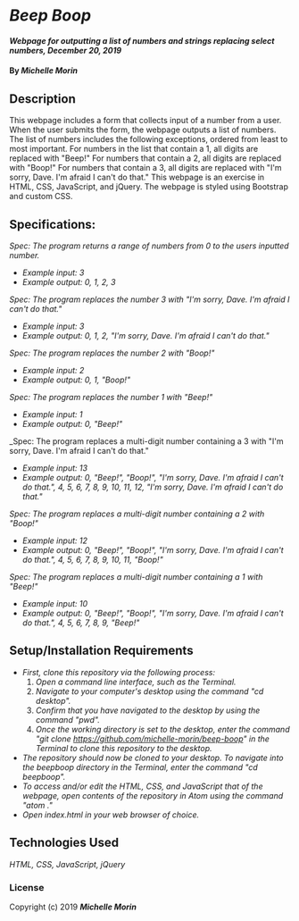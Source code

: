 # _Beep Boop_

#### _Webpage for outputting a list of numbers and strings replacing select numbers, December 20, 2019_

#### By _**Michelle Morin**_

## Description

This webpage includes a form that collects input of a number from a user. When the user submits the form, the webpage outputs a list of numbers. The list of numbers includes the following exceptions, ordered from least to most important. For numbers in the list that contain a 1, all digits are replaced with "Beep!" For numbers that contain a 2, all digits are replaced with "Boop!" For numbers that contain a 3, all digits are replaced with "I'm sorry, Dave. I'm afraid I can't do that." This webpage is an exercise in HTML, CSS, JavaScript, and jQuery. The webpage is styled using Bootstrap and custom CSS.

## Specifications:

_Spec: The program returns a range of numbers from 0 to the users inputted number._
* _Example input: 3_
* _Example output: 0, 1, 2, 3_

_Spec: The program replaces the number 3 with "I'm sorry, Dave. I'm afraid I can't do that."_
* _Example input: 3_
* _Example output: 0, 1, 2, "I'm sorry, Dave. I'm afraid I can't do that."_

_Spec: The program replaces the number 2 with "Boop!"_
* _Example input: 2_
* _Example output: 0, 1, "Boop!"_

_Spec: The program replaces the number 1 with "Beep!"_
* _Example input: 1_
* _Example output: 0, "Beep!"_

_Spec: The program replaces a multi-digit number containing a 3 with "I'm sorry, Dave. I'm afraid I can't do that."
* _Example input: 13_
* _Example output: 0, "Beep!", "Boop!", "I'm sorry, Dave. I'm afraid I can't do that.", 4, 5, 6, 7, 8, 9, 10, 11, 12, "I'm sorry, Dave. I'm afraid I can't do that."_

_Spec: The program replaces a multi-digit number containing a 2 with "Boop!"_
* _Example input: 12_
* _Example output: 0, "Beep!", "Boop!", "I'm sorry, Dave. I'm afraid I can't do that.", 4, 5, 6, 7, 8, 9, 10, 11, "Boop!"_

_Spec: The program replaces a multi-digit number containing a 1 with "Beep!"_
* _Example input: 10_
* _Example output: 0, "Beep!", "Boop!", "I'm sorry, Dave. I'm afraid I can't do that.", 4, 5, 6, 7, 8, 9, "Beep!"_

## Setup/Installation Requirements

* _First, clone this repository via the following process:_
  1. _Open a command line interface, such as the Terminal._
  2. _Navigate to your computer's desktop using the command "cd desktop"._
  3. _Confirm that you have navigated to the desktop by using the command "pwd"._
  4. _Once the working directory is set to the desktop, enter the command "git clone https://github.com/michelle-morin/beep-boop" in the Terminal to clone this repository to the desktop._
* _The repository should now be cloned to your desktop. To navigate into the beepboop directory in the Terminal, enter the command "cd beepboop"._
* _To access and/or edit the HTML, CSS, and JavaScript that of the webpage, open contents of the repository in Atom using the command "atom ."_
* _Open  index.html in your web browser of choice._

## Technologies Used

_HTML, CSS, JavaScript, jQuery_

### License

Copyright (c) 2019 **_Michelle Morin_**
